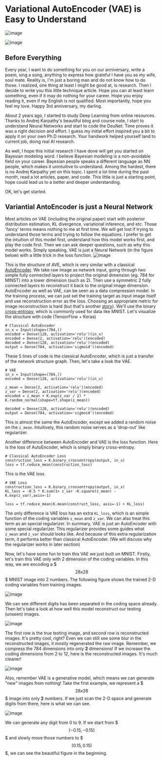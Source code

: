 Variational AutoEncoder (VAE) is Easy to Understand
==================================

![image](/figures/digits.gif)

![image](figures/faces.png)

Before Everything 
-----
Every year, I want to do something for you on our anniversary, write a poem, sing a song, anything to express how grateful I have you as my wife, soul mate. Reality is, I'm just a boring man and do not know how to do those. I realized, one thing at least I might be good at, is research. Then I decide to write you this little technique article. Hope you can at least learn something, even if it may do nothing for your career. Hope you enjoy reading it, even if my English is not qualified. Most importantly, hope you feel my love. Happy 3rd anniversary, my darling.

About 2 years ago, I started to study Deep Learning from online resources. Thanks to Andrej Karpathy's beautiful blog and course note, I start to understand Neural Networks and start to code the DeuNet. Time proves it was a right decision and effort. I guess my initial effort inspired you a bit to apply it on your own Ph.D research. Your handwork helped yourself land to current job, doing real AI research. 

As well, I hope this initial research I have done will get you started on Bayesian modeling word. I believe Bayesian modeling is a non-avoidable field on your career. Bayesian people speaks a different language as NN people, which makes it unintuitive to understand. Among the hardest, there is no Andrej Karpathy yet on this topic. I spent a lot time during the past month, read a lot articles, paper, and code. This little is just a starting point, hope could lead us to a better and deeper understanding.

OK, let's get started.


Variantial AntoEncoder is just a Neural Network
----
Most articles on VAE (including the original paper) start with posterior distribution estimation, KL divergence, variational inference, and etc. Those 'fancy' terms means nothing to me at first time. We will get lost if trying to understand those terms and trying to follow the equations. I prefer to get the intuition of this model first, understand how this model works first, and play the code first. Then we can ask deeper questions, such as why this model works. Simply speaking, VAE is just a Neural Network (in the figure below) with a little trick in the loss function.
![image](figures/vae_as_nn.png)


This is the structure of AVE, which is very similar with a classical [AutoEncoder](http://ufldl.stanford.edu/tutorial/unsupervised/Autoencoders/). We take raw image as network input, going through two simple fully connected layers to project the original dimension (eg. 784 for MINST) into a lower dimension (such as 2). Then use a symmetric 2 fully connected layers to reconstruct it back to the original image dimension. AutoEncoder as well as VAE, can be seen as a data compression model. In the training process, we can just set the training target as input image itself and use reconstruction error as the loss. Choosing an appropriate metric for image reconstruction is hard (but that's another [story](https://arxiv.org/abs/1512.09300)). We'll use the binary [cross-entropy](https://www.tensorflow.org/versions/r0.11/api_docs/python/nn.html#sigmoid_cross_entropy_with_logits), which is commonly used for data like MNIST. Let's visualize the structure with code (TensorFlow + Keras)



``` 
# Classical AutoEncoder
in_x = Input(shape=(784,))
encoded = Dense(128, activation='relu')(in_x)
encoded = Dense(2, activation='relu')(encoded)
decoded = Dense(128, activation='relu')(encoded)
output = Dense(784, activation='sigmoid')(encoded)
```
These 5 lines of code is the classical AutoEncoder, which is just a transfer of the network structure graph. Then, let's take a look the VAE.

``` 
# VAE
in_x = Input(shape=(784,))
encoded = Dense(128, activation='relu')(in_x)

z_mean = Dense(2, activation='relu')(encoded)
z_var = Dense(2, activation='relu')(encoded)
encoded = z_mean + K.exp(z_var / 2) * K.random_normal(shape=tf.shape(z_mean))

decoded = Dense(128, activation='relu')(encoded)
output = Dense(784, activation='sigmoid')(encoded)
```

This is almost the same the AutoEncoder, except we added a random noise on the `z_mean`. Intuitively, this random noise serves as a 'drop-out' like regularizer.

Another difference between AutoEncoder and VAE is the loss function. Here is the loss of AutoEncoder, which is simply binary cross-entropy.

``` 
# Classical AutoEncoder Loss
construction_loss = K.binary_crossentropy(output, in_x)
loss = tf.reduce_mean(construction_loss)
```

This is the VAE loss

``` 
# VAE Loss
construction_loss = K.binary_crossentropy(output, in_x)
KL_loss = -0.5 * K.sum(1+ z_var -K.square(z_mean) - K.exp(z_var),axis=-1)

loss = tf.reduce_mean(K.mean(construct_loss, axis=-1) + KL_loss)
```

The only difference is VAE loss has an extra `KL_loss`, which is an simple function of the coding variables `z_mean` and `z_var`. We can also treat this term as an special regularizer. In summary, VAE is just an AutoEncoder with some special regularizer. This regularizer provides some guides what `z_mean` and `z_var` should looks like. And because of this extra regularization term, it performs better than classical AutoEncoder. (We will discuss why the regularizer works in later section)

Now, let's have some fun to train this VAE we just built on MNIST. Firstly, let's train this VAE only with 2 dimension of the coding variables. In this way, we are encoding a $$$28x28$$$ MNIST image into 2 numbers. The following figure shows the trained 2-D coding variables from training images.
 
![image](figures/hidden_vars_train.png )

We can see different digits has been separated in the coding space already. Then let's take a look at how well this model reconstruct our testing (unseen) images.

![image](figures/reconstruct_test.png )

The first row is the true testing image, and second row is reconstructed images. It's pretty cool, right? Even we can still see some blur in the reconstructed images, it mostly regenerated the raw image. Remember, we compress the 784 dimensions into only **2** dimensions! If we increase the coding dimensions from 2 to 12, here is the reconstructed images. It's much cleaner!

![image](figures/reconstruct_test_latent12.png )

Also, remember VAE is a generative model, which means we can generate "new" images from nothing! Take the first example, we represent a $$$28 x 28 $$$ image into only **2** numbers. If we just scan the 2-D space and generate digits from there, here is what we can see.

![image](figures/generate_digit_map.png )

We can generate any digit from 0 to 9. If we start from $$$(-0.15,-0.15)$$$ and slowly move those numbers to $$$(0.15, 0.15)$$$, we can see the beautiful figure in the beginning.  










